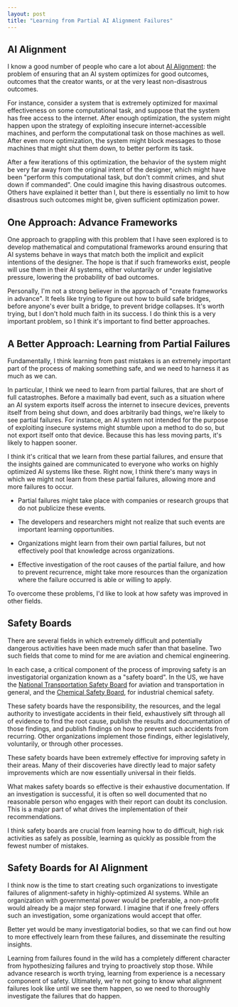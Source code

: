 ```yaml
---
layout: post
title: "Learning from Partial AI Alignment Failures"
---
```


## AI Alignment

I know a good number of people who care a lot about [AI Alignment](https://en.wikipedia.org/wiki/AI_alignment):
the problem of ensuring that an AI system optimizes for good outcomes,
outcomes that the creator wants,
or at the very least non-disastrous outcomes.

For instance, consider a system that is extremely optimized for maximal effectiveness
on some computational task,
and suppose that the system has free access to the internet.
After enough optimization,
the system might happen upon the strategy of exploiting insecure internet-accessible machines,
and perform the computational task on those machines as well.
After even more optimization,
the system might block messages to those machines that might shut them down,
to better perform its task.

After a few iterations of this optimization,
the behavior of the system might be very far away from the original intent of the designer,
which might have been
"perform this computational task, but don't commit crimes, and shut down if commanded".
One could imagine this having disastrous outcomes.
Others have explained it better than I,
but there is essentially no limit to how disastrous such outcomes might be,
given sufficient optimization power.

## One Approach: Advance Frameworks

One approach to grappling with this problem
that I have seen explored is to develop mathematical and computational frameworks
around ensuring that AI systems behave in ways
that match both the implicit and explicit intentions of the designer.
The hope is that if such frameworks exist,
people will use them in their AI systems,
either voluntarily or under legislative pressure,
lowering the probability of bad outcomes.

Personally, I'm not a strong believer in the approach of "create frameworks in advance".
It feels like trying to figure out how to build safe bridges,
before anyone's ever built a bridge,
to prevent bridge collapses.
It's worth trying, but I don't hold much faith in its success.
I do think this is a very important problem,
so I think it's important to find better approaches.

## A Better Approach: Learning from Partial Failures

Fundamentally, I think learning from past mistakes
is an extremely important part of the
process of making something safe,
and we need to harness it as much as we can.

In particular, I think we need to learn from partial failures,
that are short of full catastrophes.
Before a maximally bad event, such as a situation
where an AI system exports itself across the internet
to insecure devices, prevents itself from being shut down,
and does arbitrarily bad things,
we're likely to see partial failures.
For instance, an AI system not intended for the purpose of exploiting insecure systems
might stumble upon a method to do so, but not export itself onto that device.
Because this has less moving parts, it's likely to happen sooner.

I think it's critical that we learn from these partial failures,
and ensure that the insights gained are communicated to everyone who works on
highly optimized AI systems like these.
Right now, I think there's many ways
in which we might not learn from these partial failures,
allowing more and more failures to occur.

* Partial failures might take place with companies or research groups
that do not publicize these events.

* The developers and researchers might not realize that such events
are important learning opportunities.

* Organizations might learn from their own partial failures,
but not effectively pool that knowledge across organizations.

* Effective investigation of the root causes of the partial failure,
and how to prevent recurrence,
might take more resources than
the organization where the failure occurred is able or willing to apply.

To overcome these problems,
I'd like to look at how safety was improved in other fields.

## Safety Boards

There are several fields in which extremely difficult and potentially dangerous activities
have been made much safer than that baseline.
Two such fields that come to mind for me are
aviation and chemical engineering.

In each case, a critical component of the process of improving safety
is an investigatorial organization known as a "safety board".
In the US, we have the [National Transportation Safety Board](https://en.wikipedia.org/wiki/National_Transportation_Safety_Board) for aviation and transportation in general,
and the [Chemical Safety Board](https://en.wikipedia.org/wiki/U.S._Chemical_Safety_and_Hazard_Investigation_Board),
for industrial chemical safety.

These safety boards have the responsibility, the resources, and the legal authority
to investigate accidents in their field,
exhaustively sift through all of evidence to find the root cause,
publish the results and documentation of those findings,
and publish findings on how to prevent such accidents from recurring.
Other organizations implement those findings,
either legislatively, voluntarily, or through other processes.

These safety boards have been extremely effective for improving safety in their areas.
Many of their discoveries have directly lead to major safety improvements
which are now essentially universal in their fields.

What makes safety boards so effective is their exhaustive 
documentation.
If an investigation is successful,
it is often so well documented that no reasonable person who engages with their report
can doubt its conclusion.
This is a major part of what drives the implementation of their recommendations.

I think safety boards are crucial from learning how to do difficult,
high risk activities as safely as possible,
learning as quickly as possible from the fewest number of mistakes.

## Safety Boards for AI Alignment

I think now is the time to start creating such organizations
to investigate failures of alignment-safety in highly-optimized AI systems.
While an organization with governmental power would be preferable,
a non-profit would already be a major step forward.
I imagine that if one freely offers such an investigation,
some organizations would accept that offer.

Better yet would be many investigatorial bodies,
so that we can find out how to more effectively
learn from these failures, and disseminate the resulting insights.

Learning from failures found in the wild has a completely different character from
hypothesizing failures and trying to proactively stop those.
While advance research is worth trying,
learning from experience is a necessary component of safety.
Ultimately,
we're not going to know what alignment failures look like
until we see them happen,
so we need to thoroughly investigate the failures that do happen.
